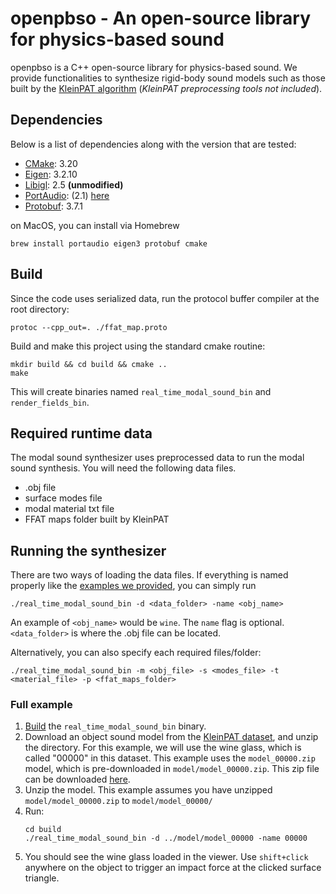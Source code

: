 # openpbso - An open-source library for physics-based sound

openpbso is a C++ open-source library for physics-based sound. We provide
functionalities to synthesize rigid-body sound models such as those built by the
[KleinPAT algorithm](https://graphics.stanford.edu/projects/kleinpat/) (*KleinPAT preprocessing tools not included*).

## Dependencies

Below is a list of dependencies along with the version that are tested:
* [CMake](https://cmake.org/): 3.20
* [Eigen](http://eigen.tuxfamily.org/index.php?title=Main_Page): 3.2.10
* [Libigl](http://libigl.github.io/libigl/): 2.5 **(unmodified)**
* [PortAudio](http://www.portaudio.com/): (2.1)
  [here](http://www.portaudio.com/archives/pa_stable_v190600_20161030.tgz)
* [Protobuf](https://developers.google.com/protocol-buffers): 3.7.1

on MacOS, you can install via Homebrew 
```
brew install portaudio eigen3 protobuf cmake
```

## Build

Since the code uses serialized data, run the protocol buffer compiler at the root directory:

    protoc --cpp_out=. ./ffat_map.proto

Build and make this project using the standard cmake routine:

    mkdir build && cd build && cmake ..
    make

This will create binaries named `real_time_modal_sound_bin` and `render_fields_bin`.

## Required runtime data

The modal sound synthesizer uses preprocessed data to run the modal sound
synthesis. You will need the following data files.
* .obj file
* surface modes file
* modal material txt file
* FFAT maps folder built by KleinPAT

## Running the synthesizer

There are two ways of loading the data files. If everything is named properly
like the [examples we provided](https://graphics.stanford.edu/projects/kleinpat/kleinpat-dataset/dataset_table.html), you can simply run

    ./real_time_modal_sound_bin -d <data_folder> -name <obj_name>

An example of `<obj_name>` would be `wine`. The `name` flag is optional.
`<data_folder>` is where the .obj file can be located.

Alternatively, you can also specify each required files/folder:

    ./real_time_modal_sound_bin -m <obj_file> -s <modes_file> -t <material_file> -p <ffat_maps_folder>

### Full example

1. [Build](#build) the `real_time_modal_sound_bin` binary.
1. Download an object sound model from the [KleinPAT dataset](https://graphics.stanford.edu/projects/kleinpat/kleinpat-dataset/dataset_table.html), and unzip the directory.
For this example, we will use the wine glass, which is called "00000" in this dataset.
This example uses the `model_00000.zip` model, which is pre-downloaded in `model/model_00000.zip`.
This zip file can be downloaded [here](https://graphics.stanford.edu/projects/kleinpat/kleinpat-dataset/data/release/v0.1/model_00000/model_00000.zip).
1. Unzip the model.
This example assumes you have unzipped `model/model_00000.zip` to `model/model_00000/`
1. Run:
    ```shell
    cd build
    ./real_time_modal_sound_bin -d ../model/model_00000 -name 00000
    ```
1. You should see the wine glass loaded in the viewer.
Use `shift+click` anywhere on the object to trigger an impact force at the clicked surface triangle.
